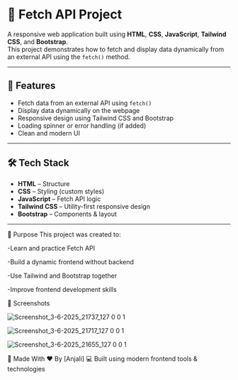 # 🔄 Fetch API Project

A responsive web application built using **HTML**, **CSS**, **JavaScript**, **Tailwind CSS**, and **Bootstrap**.  
This project demonstrates how to fetch and display data dynamically from an external API using the `fetch()` method.

---

## 🚀 Features

- Fetch data from an external API using `fetch()`
- Display data dynamically on the webpage
- Responsive design using Tailwind CSS and Bootstrap
- Loading spinner or error handling (if added)
- Clean and modern UI

---

## 🛠️ Tech Stack

- **HTML** – Structure
- **CSS** – Styling (custom styles)
- **JavaScript** – Fetch API logic
- **Tailwind CSS** – Utility-first responsive design
- **Bootstrap** – Components & layout

---

🎯 Purpose
This project was created to:

-Learn and practice Fetch API

-Build a dynamic frontend without backend

-Use Tailwind and Bootstrap together

-Improve frontend development skills

📸 Screenshots



![Screenshot_3-6-2025_21737_127 0 0 1](https://github.com/user-attachments/assets/4be84174-53e0-4af8-a693-5f4e2bf599e9)


![Screenshot_3-6-2025_21717_127 0 0 1](https://github.com/user-attachments/assets/9a6e64b1-30f6-450b-bee3-b8b5e5d9fa4d)


![Screenshot_3-6-2025_21655_127 0 0 1](https://github.com/user-attachments/assets/bf5b3a70-0e09-4143-8ef0-b5fe1b275bdd)



🙌 Made With
❤️ By [Anjali]
💻 Built using modern frontend tools & technologies


